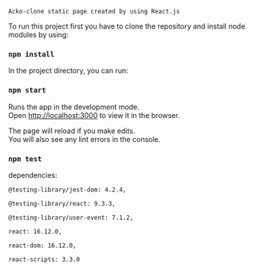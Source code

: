     Acko-clone static page created by using React.js


To run this project first you have to  clone the repository and install node modules by using:

### `npm install`


In the project directory, you can run:

### `npm start`

Runs the app in the development mode.<br />
Open [http://localhost:3000](http://localhost:3000) to view it in the browser.

The page will reload if you make edits.<br />
You will also see any lint errors in the console.

### `npm test`


dependencies:

    @testing-library/jest-dom: 4.2.4,

    @testing-library/react: 9.3.3,

    @testing-library/user-event: 7.1.2,

    react: 16.12.0,

    react-dom: 16.12.0,

    react-scripts: 3.3.0
